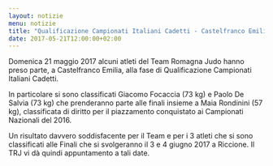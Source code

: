 ```yaml
---
layout: notizie
menu: notizie
title: "Qualificazione Campionati Italiani Cadetti - Castelfranco Emilia"
date: 2017-05-21T12:00:00+02:00
---
```


Domenica 21 maggio 2017 alcuni atleti del Team Romagna Judo hanno preso parte, a Castelfranco Emilia, alla fase di Qualificazione Campionati Italiani Cadetti.

In particolare si sono classificati Giacomo Focaccia (73 kg) e Paolo De Salvia (73 kg) che prenderanno parte alle finali insieme a Maia Rondinini (57 kg), classificata di diritto per il piazzamento conquistato ai Campionati Nazionali del 2016.

Un risultato davvero soddisfacente per il Team e per i 3 atleti che si sono classificati alle Finali che si svolgeranno il 3 e 4 giugno 2017 a Riccione. Il TRJ vi dà quindi appuntamento a tali date.

